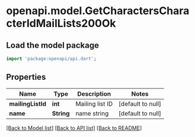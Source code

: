 # openapi.model.GetCharactersCharacterIdMailLists200Ok

## Load the model package
```dart
import 'package:openapi/api.dart';
```

## Properties
Name | Type | Description | Notes
------------ | ------------- | ------------- | -------------
**mailingListId** | **int** | Mailing list ID | [default to null]
**name** | **String** | name string | [default to null]

[[Back to Model list]](../README.md#documentation-for-models) [[Back to API list]](../README.md#documentation-for-api-endpoints) [[Back to README]](../README.md)


